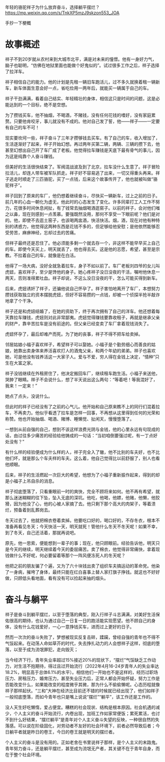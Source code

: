 年轻的骆驼祥子为什么放弃奋斗，选择躺平摆烂？  https://mp.weixin.qq.com/s/TnkXP5mzJ9skzon553_JOA

手抄一下梗概

# 故事概述

祥子不到20岁就从农村来到大城市北平，满是对未来的憧憬。他有一身好力气，脑子也聪明，“仿佛在地狱里面也能做个好鬼似的”。试过很多工作之后，祥子选择了拉洋车。

祥子相信自己的能力。他的计划是先租一辆旧车跑活儿，过不多久就换着租一辆新车，新车体面生意会好一点，省吃俭用一两年后，就能买一辆属于自己的车。

祥子干劲满满，看着自己结实、年轻精壮的身体，相信这只是时间的问题，这是必能达到的一个目标，绝不是空想。

为了攒钱买车，他不抽烟，不喝酒，不赌钱，没有任何花钱的嗜好，没有家庭累赘。只要他肯咬牙，事儿就没有不成的。他对自己发了誓，他——祥子——一定要有自己的车不可！

现实要坎坷一些，祥子奋斗了三年才攒够钱去买车。有了自己的车，收入增加了，生活逐渐好了起来，祥子开始幻想。再过两年买第二辆，两辆、三辆的攒下去，他甚至幻想出自己开了车厂成了老板。他觉得拉车赚钱是天底下最有骨气的事儿，因为这是纯靠个人奋斗赚钱。

但美好的生活很快结束了。军阀混战波及到了北京，拉车没什么生意了。祥子冒险拉活儿，却连人带车被军队抓走。祥子好不容易逃了出来，一切又得重头再来。祥子逃走时顺走了三匹骆驼，买了一点钱，后来这个故事传开了，他也就被叫做“骆驼祥子”。

祥子回到了原来的车厂，他仍想着继续奋斗，尽快买一辆新车，过上之前的日子。前几年的心血一朝化为虚无，他此时的心态发生了变化。许多同辈打工人工作不努力，花很多时间休息闲扯，有了钱常去抽烟喝酒逛窑子。以前的祥子，会对他们嗤之以鼻，现在则感到一点羡慕。要强既然没用，那何不享受一下眼前呢？他们是对的。他，即使不去逛土窑子，也该喝两盅酒，快活快活。烟，酒，现在对他有种特别的诱惑力，他觉得这两种东西是花钱不多的，但足够给他安慰；是他依然能够忍受劳苦，麻痹神经，忘却过去的苦痛。

但祥子最终还是忍住了。他必须能多剩一个就去存一个，非这样不能早早买上自己的车。即使今天买上，明天就丢了，他也得去买。这是他的志愿，希望，甚至是宗教。不拉着自己的车，就像是在白活。

他得了一场大病，没好全就急着拉车，身子不如以前了。车厂老板刘四爷的女儿叫虎妞，喜欢祥子，至少是馋他的身子。她心疼祥子没日没夜的干活，嘱咐他休息一两天，否则准得累吐血。祥子却说，不这么没日没夜的干，怎么可能买得到新车。

后来，虎妞诱奸了祥子，还骗他说自己怀孕了。祥子害怕地离开了车厂，本想努力攒钱获取独立的资本摆脱虎妞，但好不容易攒的一点钱，却被一个侦探半抢半敲诈地拿了个干净。

祥子还是和虎妞结婚了，在她的资助下，终于再次拥有了自己的洋车。他还想着每天靠拉车赚钱，虎妞则对此非常鄙夷。虎妞觉得赚钱要靠收租子，再就是继承父亲的财产，靠辛苦拉车是没有前途的。但父亲已经变卖了车厂拿着现钱消失了。

虎妞怀孕了，最后却难产而死。为了她的丧事，祥子不得不把车给卖掉。

邻居姑娘小福子喜欢祥子，希望祥子可以娶她。小福子是个勤劳细心而善良的姑娘，她靠出卖身体来养活喜欢打人的酒鬼父亲，和两个年幼的弟弟。祥子也喜欢她，可是他没有钱养活这一大家子人。爱与不爱，穷人得在金钱上决定，“情种”只生在大富之家。

祥子没钱继续在外租房住了，他决定搬回车厂，继续租车跑生活。小福子来送他，哭肿了眼睛。祥子不会说什么，想了半天说出这么两句：“等着吧！等我混好了，我来！一定来！”

她点了点头，没说什么。


但此时的祥子已经没有了之前的心气儿。他开始和自己原来瞧不上的同行们混着拉车，不再卖力。他似乎看透了拉车是怎样一回事，不再想从这里得到任何的光荣和称赞。他也开始抽烟、喝酒、赌博、睡懒觉、扯闲天，慢慢堕落了。

一想到从前自强的自己，想到不该这样浪费光阴与金钱，他的心里永远有句现成的话，由过往多少痛苦的经验给他铸成的一句话：“当初咱倒要强过呢，有一丁点好处没有？”

有什么样的经验便成为什么样的人，祥子完全入了辙，他不比别的车夫好，也不比他们坏，就是那么个车夫样的车夫。这么着，他自己觉得比以前舒服了，别人也看他顺眼。

后来，祥子的生活燃起一次巨大的希望，他想为了小福子重新振作起来，得到的却是小福子上吊自杀的消息。

祥子彻底堕落了，只看重眼前一时的爽快，完全不顾将来如何。他不再有希望，就那么迷迷糊糊的往下坠，坠入无底的深坑。他吃，他喝，他嫖，他赌，他懒，他狡猾，因为他没了心，他的心被人家摘了去。他只剩下那个高大的肉架子，等着溃烂，预备着到乱葬岗去。

冬天过去了，他就把棉衣卷着卖掉。他要吃口好的，喝口好的，不存冬衣，根本不准备再看见冬天；今天快活一天，明天就死！管他什么冬天不冬天呢！如果不幸，到了冬天，自己还活着，那就再说吧。

原先，他一思索，便能想到一辈子的事；现在，他只顾眼前。经验告诉他，明天只是今天的继续，明天继续着今天的委屈痛苦。卖了棉衣，他觉得非常痛快，拿着现钱做什么不好呢，何必要留着等那个一阵风便冻死人的冬天呢？

他把之前的朋友骗了个遍，又为了六十块钱出卖了组织车夫搞运动的革命党。他染了一身病，摧垮了身体，最终只能在红白喜事上替人家打旗子挣钱。就这也不好好做，只顾低头看地面，看有没有可以捡起来抽的烟头。

# 奋斗与躺平

祥子是奋斗到躺平摆烂，以至于堕落的典型，刚入行祥子斗志满满，对美好生活保佑很高的期待，也认为通过自己一日复一日的跑活能实现愿望。他不顾自己的身体，没有什么花钱爱好，一心一意挣钱买车，进而过上更好的日子。

然而一次次的奋斗失败了，梦想被现实反复击碎，蹂躏，曾经自强的青年也不得不气馁起来。在动荡人命如草芥的时代，失去挣扎动力的人会想祥子这样，彻底的堕落，以至于成为流氓罪犯，走向毁灭；

当今经济下行，青年失业率超过15%接近20%的现状下，“摆烂”气馁缺乏工作动力，对生活不抱期待，得过且过开始流行（2022年4月16-24岁青年人的失业率达18.2%，明显高于总体6.1%的水平）。相信他们一开始也不是这样的，经历过职场压力、房租压力、婚育压力，甚至失业压力后，正常人都会开始怀疑，努力工作是否能改变什么，如果能改变的程度微乎其微，那为什么不偷偷懒呢。心态历程就像祥子那样起伏。“三和”大神在经济比目前还不错的时候就已经出现了，他们如祥子一般彻底堕落，而如今青年也只是嘴上说说“摆烂”“躺平”，该工作还是工作的。

没人天生好吃懒惰，爱占便宜。糟糕的社会现状、结构是根本原因。社会机遇的减少，个人主义的奋斗开始流行，内卷出现，加班工作如家常便饭；累死累活，也讨不到什么好结果，“摆烂躺平”是青年对个人主义奋斗失望的反映，一种很自然的失落感。可以说在阶级固化，对劳动者不友好的社会环境下，前者必然导致后者；今日躺平者就是昨日的卷王，今日的卷王就是明天的摆烂者。

个人主义的奋斗是没有用的。正如老舍在书里说祥子那样，是个人主义的末路鬼。青年努力奋斗，还是躺平摆烂，甚至成为流氓无产者，其关键不在于青年自身，而在于整个社会环境。
